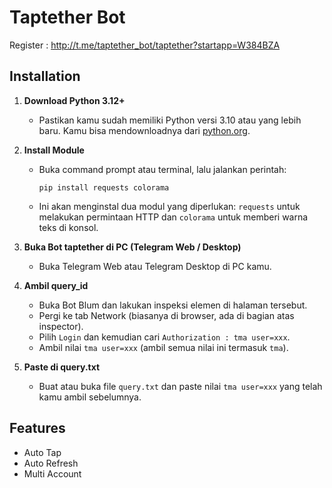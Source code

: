     
# Taptether Bot

Register : http://t.me/taptether_bot/taptether?startapp=W384BZA

## Installation

1. **Download Python 3.12+**
   - Pastikan kamu sudah memiliki Python versi 3.10 atau yang lebih baru. Kamu bisa mendownloadnya dari [python.org](https://www.python.org/downloads/).

2. **Install Module**
   - Buka command prompt atau terminal, lalu jalankan perintah:
     ```
     pip install requests colorama
     ```
   - Ini akan menginstal dua modul yang diperlukan: `requests` untuk melakukan permintaan HTTP dan `colorama` untuk memberi warna teks di konsol.

3. **Buka Bot taptether di PC (Telegram Web / Desktop)**
   - Buka Telegram Web atau Telegram Desktop di PC kamu.

4. **Ambil query_id**
   - Buka Bot Blum dan lakukan inspeksi elemen di halaman tersebut.
   - Pergi ke tab Network (biasanya di browser, ada di bagian atas inspector).
   - Pilih `Login` dan kemudian cari `Authorization : tma user=xxx`.
   - Ambil nilai `tma user=xxx` (ambil semua nilai ini termasuk `tma`).

5. **Paste di query.txt**
   - Buat atau buka file `query.txt` dan paste nilai `tma user=xxx` yang telah kamu ambil sebelumnya.
  
## Features
- Auto Tap
- Auto Refresh
- Multi Account
